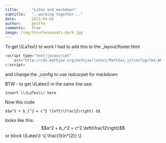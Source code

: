 ```yaml
---
title:      "LaTex and markdown"
subtitle:   "..working together..."
date:       2015-04-04
author:     geoffm
comments:   true
image: /img/thrutheseaoats-dark.jpg
---
```


To get \\(LaTex\\) to work I had to add this to the _layout/footer.html   

```javascript
<script type="text/javascript"
    src="http://cdn.mathjax.org/mathjax/latest/MathJax.js?config=TeX-AMS-MML_HTMLorMML">
</script>
```

and change the _config to use redcarpet for markdown

BTW - to get \\(Latex\\) in the same line use:
```
insert \\(LaTex\\) here
```

<!--more-->

Now this code  

```
$$a^2 + b_i^2 = c^2 \left(\frac12\right) $$
```
looks like this:
$$a^2 + b_i^2 = c^2 \left(\frac12\right)$$
or block \\(Latex\\):
\\[ \frac{1}{n^{2}} \\]


